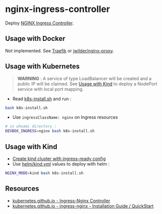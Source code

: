 # nginx-ingress-controller

Deploy [NGINX Ingress Controller](https://docs.nginx.com/nginx-ingress-controller/).

## Usage with Docker

Not implemented. See [Traefik](../traefik/README.md) or [jwilder/nginx-proxy](https://hub.docker.com/r/jwilder/nginx-proxy).

## Usage with Kubernetes

> **WARNING** : A service of type LoadBalancer will be created and a public IP will be claimed. See [Usage with Kind](#usage-with-kind) to deploy a NodePort service with local port mapping.

* Read [k8s-install.sh](k8s-install.sh) and run :

```bash
bash k8s-install.sh
```

* Use `ingressClassName: nginx` on Ingress resources

```bash
# in whoami directory :
DEVBOX_INGRESS=nginx bash k8s-install.sh
```

## Usage with Kind

* [Create kind cluster with ingress-ready config](../kind/README.md#usage-with-ingress)
* Use [helm/kind.yml](helm/kind.yml) values to deploy with helm :

```bash
NGINX_MODE=kind bash k8s-install.sh
```

## Resources

* [kubernetes.github.io - Ingress-Nginx Controller](https://kubernetes.github.io/ingress-nginx)
* [kubernetes.github.io - ingress-nginx - Installation Guide / QuickStart](https://kubernetes.github.io/ingress-nginx/deploy/#quick-start)
